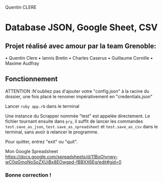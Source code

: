 Quentin CLERE 

# Database JSON, Google  Sheet, CSV

## Projet réalisé avec amour par la team Grenoble:

• Quentin Clere
• Iannis Bretin
• Charles Caserus
• Guillaume Cornille
• Maxime Audfray

## Fonctionnement

ATTENTION :N'oubliez pas d'ajouter votre "config.json" à la racine du dossier, une fois placé le renomer impérativement en "credentials.json" 

Lancer `ruby app.rb` dans le terminal

Une instance du Scrapper nommée "test" est appelée directement. Le fichier tournant ensuite dans `pry`, il suffit de lancer les commandes `test.save_as_json`, `test.save_as_spreadsheet` et `test.save_as_csv` dans le terminal, sans avoir à relancer le programme.

Pour quitter, entrez "exit" ou "quit".

Mon Google Spreadsheet
https://docs.google.com/spreadsheets/d/11BoOiynwy-wC0qGmoNoSoZXUiBx8EOwgpd-fBBXX6Eg/edit#gid=0

### Bonne correction ! 